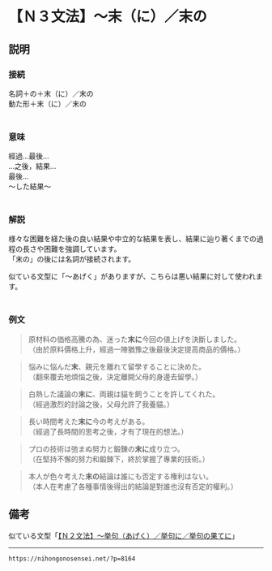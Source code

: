 # 【Ｎ３文法】～末（に）／末の


## 説明

### 接続

名詞＋の＋末（に）／末の  
動た形＋末（に）／末の  
　

### 意味

經過…最後…  
…之後，結果…  
最後…  
～した結果～  
　

### 解説

様々な困難を経た後の良い結果や中立的な結果を表し、結果に辿り著くまでの過程の長さや困難を強調しています。  
「末の」の後には名詞が接続されます。

似ている文型に「～あげく」がありますが、こちらは悪い結果に対して使われます。  
　

### 例文

>原材料の価格高騰の為、迷った**末に**今回の値上げを決斷しました。  
>（由於原料價格上升，經過一陣猶豫之後最後決定提高商品的價格。）
 
>悩みに悩んだ**末**、親元を離れて留學することに決めた。  
>（翻來覆去地煩惱之後，決定離開父母的身邊去留學。）
 
>白熱した議論の**末に**、両親は貓を飼うことを許してくれた。  
>（經過激烈的討論之後，父母允許了我養貓。）
 
>長い時間考えた**末に**今の考えがある。  
>（經過了長時間的思考之後，才有了現在的想法。）
 
>プロの技術は弛まぬ努力と鍛錬の**末に**成り立つ。  
>（在堅持不懈的努力和鍛鍊下，終於掌握了專業的技術。）
 
>本人が色々考えた**末の**結論は誰にも否定する権利はない。  
>（本人在考慮了各種事情後得出的結論是對誰也沒有否定的權利。）

## 備考

似ている文型「[【Ｎ２文法】～挙句（あげく）／挙句に／挙句の果てに](https://nihongonosensei.net/?p=3470)」

---
`https://nihongonosensei.net/?p=8164`